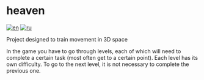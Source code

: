# heaven
[![en](https://img.shields.io/badge/lang-en-red.svg)](https://github.com/velzevelt/heaven/blob/main/README.md)
[![ru](https://img.shields.io/badge/lang-ru-yellow.svg)](https://github.com/velzevelt/heaven/blob/main/README.ru.md)

Project designed to train movement in 3D space  

In the game you have to go through levels, each of which will need to complete a certain task (most often get to a certain point). Each level has its own difficulty. To go to the next level, it is not necessary to complete the previous one.